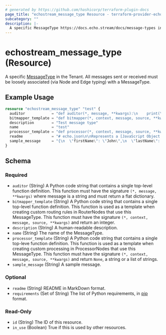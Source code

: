 ```yaml
---
# generated by https://github.com/hashicorp/terraform-plugin-docs
page_title: "echostream_message_type Resource - terraform-provider-echostream"
subcategory: ""
description: |-
  A specific MessageType https://docs.echo.stream/docs/message-types in the Tenant. All messages sent or received must be loosely associated (via Node and Edge typing) with a MessageType.
---
```


# echostream_message_type (Resource)

A specific [MessageType](https://docs.echo.stream/docs/message-types) in the Tenant. All messages sent or received must be loosely associated (via Node and Edge typing) with a MessageType.

## Example Usage

```terraform
resource "echostream_message_type" "test" {
  auditor            = "def auditor(*, message, **kwargs):\n    print(\"foo\")\n    return {}\n"
  bitmapper_template = "def bitmapper(*, context, message, source, **kwargs):\n\n    from decimal import Decimal\n    import simplejson as json\n\n    message = json.loads(message, parse_float=Decimal)\n\n    bitmap = 0x0\n\n    # TODO - Perform conditional bitmapping of the JSON message here.\n    # The returned bitmap will be compared against the routes in the\n    # route table for route matching. This will be done by\n    # (message_bitmap \u0026 route) == route. If no routes match, the\n    # message will be filtered.\n\n    return bitmap\n"
  description        = "Test message type"
  name               = "test"
  processor_template = "def processor(*, context, message, source, **kwargs):\n\n    from decimal import Decimal\n    import simplejson as json\n\n    message = json.loads(message, parse_float=Decimal)\n\n    # TODO - Perform any transformations to the message here.\n    # This can include transforming the message to something that\n    # is no longer JSON. Remember, you MUST return a string or None.\n    # If None is returned, the message will be filtered.\n\n    return json.dumps(message, separators=(\",\", \":\"), use_decimal=True)\n"
  readme             = "# echo.json\n\nRepresents a [JavaScript Object Notation (JSON)](https://en.wikipedia.org/wiki/JSON) formatted message.\n\nJSON is extensively used to transport data, provide input and results from API's, and store data in many different databases. It is very software language friendly, with almost all modern languages supporting it inherently.\n\nAn example of JSON formatted data:\n```json\n{\n    \"firstName\": \"John\",\n    \"lastName\": \"Smith\",\n    \"isAlive\": true,\n    \"age\": 27,\n    \"address\": {\n    \"streetAddress\": \"21 2nd Street\",\n    \"city\": \"New York\",\n    \"state\": \"NY\",\n    \"postalCode\": \"10021-3100\"\n    },\n    \"phoneNumbers\": [\n        {\n            \"type\": \"home\",\n            \"number\": \"212 555-1234\"\n        },\n        {\n            \"type\": \"office\",\n            \"number\": \"646 555-4567\"\n        }\n    ],\n    \"children\": [],\n    \"spouse\": null\n}\n```\n\nThe only requirement for this message type is correctly formatted JSON."
  sample_message     = "{\n  \"firstName\": \"John\",\n  \"lastName\": \"Smith\",\n  \"isAlive\": true,\n  \"age\": 27,\n  \"address\": {\n    \"streetAddress\": \"21 2nd Street\",\n    \"city\": \"New York\",\n    \"state\": \"NY\",\n    \"postalCode\": \"10021-3100\"\n  },\n  \"phoneNumbers\": [\n    {\n      \"type\": \"home\",\n      \"number\": \"212 555-1234\"\n    },\n    {\n      \"type\": \"office\",\n      \"number\": \"646 555-4567\"\n    }\n  ],\n  \"children\": [],\n  \"spouse\": null\n}"
}
```

<!-- schema generated by tfplugindocs -->
## Schema

### Required

- `auditor` (String) A Python code string that contains a single top-level function definition. This function must have the signature `(*, message, **kwargs)` where message is a string and must return a flat dictionary.
- `bitmapper_template` (String) A Python code string that contains a single top-level function definition. This function is used as a template when creating custom routing rules in RouterNodes that use this MessageType. This function must have the signature `(*, context, message, source, **kwargs)` and return an integer.
- `description` (String) A human-readable description.
- `name` (String) The name of the MessageType.
- `processor_template` (String) A Python code string that contains a single top-leve function definition. This function is used as a template when creating custom processing in ProcessorNodes that use this MessageType. This function must have the signature `(*, context, message, source, **kwargs)` and return `None`, a string or a list of strings.
- `sample_message` (String) A sample message.

### Optional

- `readme` (String) README in MarkDown format.
- `requirements` (Set of String) The list of Python requirements, in [pip](https://pip.pypa.io/en/stable/reference/requirement-specifiers/) format.

### Read-Only

- `id` (String) The ID of this resource.
- `in_use` (Boolean) True if this is used by other resources.
